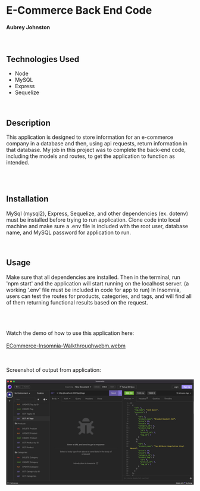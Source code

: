 # E-Commerce Back End Code 
#### Aubrey Johnston
<br>

## Technologies Used
<ul>
    <li>Node</li>
    <li>MySQL</li>
    <li>Express</li>
    <li>Sequelize</li>
</ul>    

<br>

## Description
This application is designed to store information for an e-commerce company in a database and then, using api requests, return information in that database. My job in this project was to complete the back-end code, including the models and routes, to get the application to function as intended. 

<br>

<br>

## Installation
MySql (mysql2), Express, Sequelize, and other dependencies (ex. dotenv) must be installed before trying to run application. Clone code into local machine and make sure a .env file is included with the root user, database name, and MySQL password for application to run.
<br>

<link>

<br>

## Usage
 Make sure that all dependencies are installed. Then in the terminal, run 'npm start' and the application will start running on the localhost server. (a working '.env' file must be included in code for app to run) In Insomnia, users can test the routes for products, categories, and tags, and will find all of them returning functional results based on the request.

<br><br><br>
Watch the demo of how to use this application here: <br><br>
[ECommerce-Insomnia-Walkthroughwebm.webm](https://user-images.githubusercontent.com/116928146/228399221-879a247d-745f-4643-b5b5-0ca5a4b2ebb1.webm)


<br><br>
Screenshot of output from application: <br><br>
![alt text](Develop/images/readMePhoto.png)

<br>
